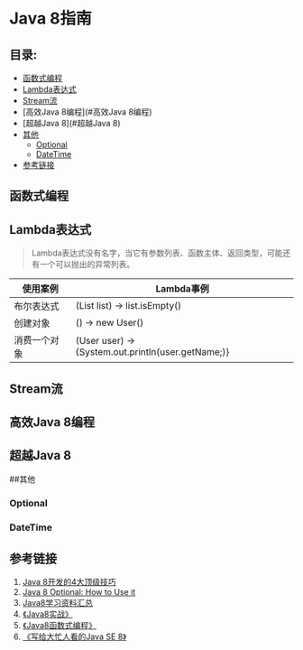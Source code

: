 # Java 8指南

## 目录:

- [函数式编程](#函数式编程)
- [Lambda表达式](#Lambda表达式)
- [Stream流](#Stream流)
- [高效Java 8编程](#高效Java 8编程)
- [超越Java 8](#超越Java 8)
- [其他](#其他)
	* [Optional](#Optional) 
	* [DateTime](#DateTime)	
- [参考链接](#参考链接) 	

## 函数式编程

## Lambda表达式
>Lambda表达式没有名字，当它有参数列表、函数主体、返回类型，可能还有一个可以抛出的异常列表。

|使用案例|Lambda事例|
|---|---|
|布尔表达式|(List<String> list) -> list.isEmpty()|
|创建对象|() -> new User()|
|消费一个对象|(User user) -> {System.out.println(user.getName;)}|

## Stream流

## 高效Java 8编程
## 超越Java 8

##其他

### Optional

### DateTime

## 参考链接



1. [Java 8开发的4大顶级技巧](http://www.importnew.com/22417.html)
2. [Java 8 Optional: How to Use it](http://blog.jhades.org/java-8-how-to-use-optional/)
3. [Java8学习资料汇总](http://ifeve.com/java8-learning-resources/)
4. [《Java8实战》](https://book.douban.com/subject/25912747/)
5. [《Java8函数式编程》](https://book.douban.com/subject/26346017/)
6. [《写给大忙人看的Java SE 8》](https://book.douban.com/subject/26274206/comments/hot?p=1)
